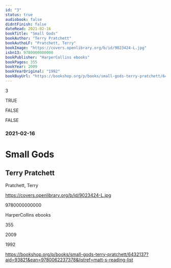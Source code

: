 ```yaml
---
id: "3"
status: true
audiobook: false
didntFinish: false
dateRead: 2021-02-16
bookTitle: "Small Gods"
bookAuthor: "Terry Pratchett"
bookAuthoLF: "Pratchett, Terry"
bookImage: "https://covers.openlibrary.org/b/id/9023424-L.jpg"
isbn13: 9780000000000
bookPublisher: "HarperCollins ebooks"
bookPages: 355
bookYear: 2009
bookYearOriginal: "1992"
bookBuyUrl: "https://bookshop.org/p/books/small-gods-terry-pratchett/6432137?aid=93821&ean=9780062237378&listref=matt-s-reading-list"
---
```

3

TRUE

FALSE

FALSE

### 2021-02-16

# Small Gods

## Terry Pratchett

Pratchett, Terry

https://covers.openlibrary.org/b/id/9023424-L.jpg

9780000000000

HarperCollins ebooks

355

2009

1992

https://bookshop.org/p/books/small-gods-terry-pratchett/6432137?aid=93821&ean=9780062237378&listref=matt-s-reading-list